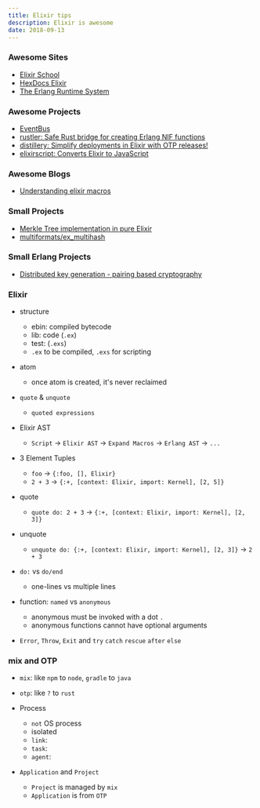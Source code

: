 ```yaml
---
title: Elixir tips
description: Elixir is awesome
date: 2018-09-13
---
```


### Awesome Sites

* [Elixir School](https://elixirschool.com)
* [HexDocs Elixir](https://hexdocs.pm/elixir/Kernel.html)
* [The Erlang Runtime System](https://happi.github.io/theBeamBook)

### Awesome Projects

* [EventBus](https://github.com/otobus/event_bus)
* [rustler: Safe Rust bridge for creating Erlang NIF functions](https://github.com/hansihe/rustler)
* [distillery: Simplify deployments in Elixir with OTP releases!](https://github.com/bitwalker/distillery)
* [elixirscript: Converts Elixir to JavaScript](https://github.com/elixirscript/elixirscript)

### Awesome Blogs

* [Understanding elixir macros](https://hackernoon.com/understanding-elixir-macros-3464e141434c)

### Small Projects

* [Merkle Tree implementation in pure Elixir](https://github.com/yosriady/merkle_tree)
* [multiformats/ex_multihash](https://github.com/multiformats/ex_multihash)

### Small Erlang Projects

* [Distributed key generation - pairing based cryptography](https://github.com/helium/erlang-dkg)

### Elixir

* structure
  - ebin: compiled bytecode
  - lib: code (`.ex`)
  - test: (`.exs`)
  - `.ex` to be compiled, `.exs` for scripting

* atom
  - once atom is created, it's never reclaimed

* `quote` & `unquote`
  - `quoted expressions`

* Elixir AST
  - `Script` -> `Elixir AST` -> `Expand Macros` -> `Erlang AST` -> `...`

* 3 Element Tuples
  - `foo` -> `{:foo, [], Elixir}`
  - `2 + 3` -> `{:+, [context: Elixir, import: Kernel], [2, 5]}`

* quote
  - `quote do: 2 + 3` -> `{:+, [context: Elixir, import: Kernel], [2, 3]}`

* unquote
  - `unquote do: {:+, [context: Elixir, import: Kernel], [2, 3]}` -> `2 + 3`

* `do:` vs `do/end`
  - one-lines vs multiple lines

* function: `named` vs `anonymous`
  - anonymous must be invoked with a dot `.`
  - anonymous functions cannot have optional arguments

* `Error`, `Throw`, `Exit` and `try` `catch` `rescue` `after` `else`

### mix and OTP

* `mix`: like `npm` to `node`, `gradle` to `java`
* `otp`: like `?` to `rust`

* Process
  - `not` OS process
  - isolated
  - `link`:
  - `task`:
  - `agent`:

* `Application` and `Project`
  - `Project` is managed by `mix`
  - `Application` is from `OTP`

